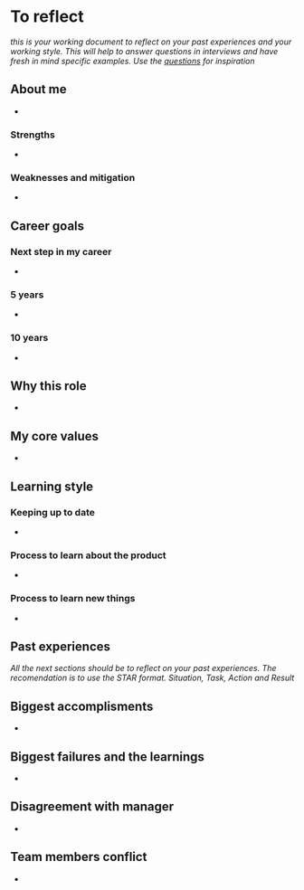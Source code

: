 # To reflect

_this is your working document to reflect on your past experiences and your working style. This will help to answer questions in interviews and have fresh in mind specific examples. Use the [questions](questions.md) for inspiration_

## About me

- 

### Strengths

- 

### Weaknesses and mitigation

- 

## Career goals

### Next step in my career

- 

### 5 years

- 

### 10 years

- 

## Why this role

-  

## My core values

-   

## Learning style

### Keeping up to date

- 

### Process to learn about the product

- 

### Process to learn new things

-

## Past experiences

_All the next sections should be to reflect on your past experiences. The recomendation is to use the STAR format. Situation, Task, Action and Result_

## Biggest accomplisments

- 

## Biggest failures and the learnings

-   

## Disagreement with manager

-  

## Team members conflict

- 
